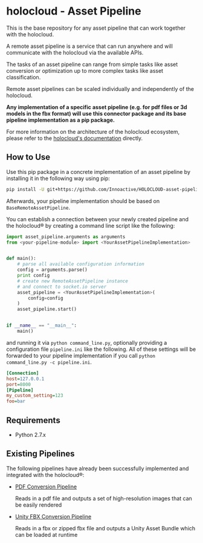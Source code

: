 # holocloud - Asset Pipeline

This is the base repository for any asset pipeline that can work together with the holocloud.

A remote asset pipeline is a service that can run anywhere and will communicate with the holocloud
via the available APIs.

The tasks of an asset pipeline can range from simple tasks like asset conversion or optimization up
to more complex tasks like asset classification.

Remote asset pipelines can be scaled individually and independently of the holocloud.

**Any implementation of a specific asset pipeline (e.g. for pdf files or 3d models in the fbx format) 
will use this connector package and its base pipeline implementation as a pip package.**

For more information on the architecture of the holocloud ecosystem, please refer to the [holocloud's
documentation](https://github.com/Innoactive/HOLOCLOUD-backend) directly.

## How to Use

Use this pip package in a concrete implementation of an asset pipeline by installing it in the following way using pip:

```bash
pip install -U git+https://github.com/Innoactive/HOLOCLOUD-asset-pipeline-connector@0.1.0
```

Afterwards, your pipeline implementation should be based on `BaseRemoteAssetPipeline`. 

You can establish a connection between your newly created pipeline and the holocloud® by creating 
a command line script like the following: 

```python
import asset_pipeline.arguments as arguments
from <your-pipeline-module> import <YourAssetPipelineImplementation>


def main():
    # parse all available configuration information
    config = arguments.parse()
    print config
    # create new RemoteAssetPipeline instance
    # and connect to socket.io server
    asset_pipeline = <YourAssetPipelineImplementation>(
        config=config
    )
    asset_pipeline.start()


if __name__ == "__main__":
    main()

```

and running it via `python command_line.py`, optionally providing a configuration file `pipeline.ini` 
like the following. All of these settings will be forwarded to your pipeline implementation if you call
`python command_line.py -c pipeline.ini`.

```ini
[Connection]
host=127.0.0.1
port=8000
[Pipeline]
my_custom_setting=123
foo=bar
```

## Requirements

- Python 2.7.x

## Existing Pipelines

The following pipelines have already been successfully implemented and integrated with the holocloud®:

- [PDF Conversion Pipeline](https://github.com/Innoactive/HOLOCLOUD-pdf-pipeline)

  Reads in a pdf file and outputs a set of high-resolution images that can be easily rendered

- [Unity FBX Conversion Pipeline](https://github.com/Innoactive/HOLOCLOUD-fbx-pipeline-unity)

  Reads in a fbx or zipped fbx file and outputs a Unity Asset Bundle which can be loaded at runtime
